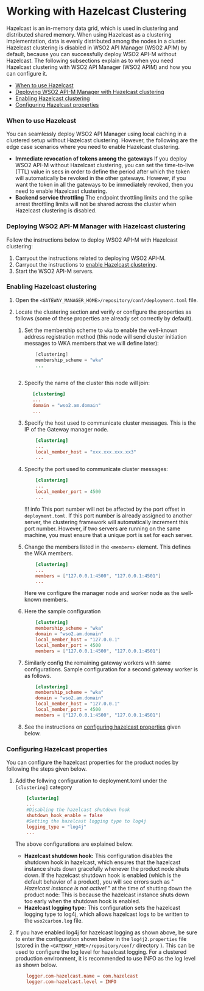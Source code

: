 # Working with Hazelcast Clustering

Hazelcast is an in-memory data grid, which is used in clustering and distributed shared memory. When using Hazelcast as a clustering implementation, data is evenly distributed among the nodes in a cluster. Hazelcast clustering is disabled in WSO2 API Manager (WSO2 APIM) by default, because you can successfully deploy WSO2 API-M without Hazelcast. The following subsections explain as to when you need Hazelcast clustering with WSO2 API Manager (WSO2 APIM) and how you can configure it.

-   [When to use Hazelcast](#when-to-use-hazelcast)
-   [Deploying WSO2 API-M Manager with Hazelcast clustering](#deploying-wso2-api-m-manager-with-hazelcast-clustering)
-   [Enabling Hazelcast clustering](#enabling-hazelcast-clustering)
-   [Configuring Hazelcast properties](#configuring-hazelcast-properties)

### When to use Hazelcast

You can seamlessly deploy WSO2 API Manager using local caching in a clustered setup without Hazelcast clustering. However, the following are the edge case scenarios where you need to enable Hazelcast clustering.

-   **Immediate revocation of tokens among the gateways**
    If you deploy WSO2 API-M without Hazelcast clustering, you can set the time-to-live (TTL) value in secs in order to define the period after which the token will automatically be revoked in the other gateways. However, if you want the token in all the gateways to be immediately revoked, then you need to enable Hazelcast clustering.
-   **Backend service throttling**
    The endpoint throttling limits and the spike arrest throttling limits will not be shared across the cluster when Hazelcast clustering is disabled.

### Deploying WSO2 API-M Manager with Hazelcast clustering

Follow the instructions below to deploy WSO2 API-M with Hazelcast clustering:

1.  Carryout the instructions related to deploying WSO2 API-M.
2.  Carryout the instructions to [enable Hazelcast clustering](#enabling-hazelcast-clustering).
3.  Start the WSO2 API-M servers.

### Enabling Hazelcast clustering

1.  Open the `<GATEWAY_MANAGER_HOME>/repository/conf/deployment.toml` file.
2.  Locate the clustering section and verify or configure the properties as follows (some of these properties are already set correctly by default).
    
    1.  Set the membership scheme to `wka` to enable the well-known address registration method (this node will send cluster initiation messages to WKA members that we will define later):

        ``` java
            [clustering]
            membership_scheme = "wka"
            ...
                    
        ```

    2.  Specify the name of the cluster this node will join:

        ``` toml
           [clustering]
           ...
           domain = "wso2.am.domain"
           ...
        ```

    3.  Specify the host used to communicate cluster messages. This is the IP of the Gateway manager node.

        ``` toml
            [clustering]
            ...
            local_member_host = "xxx.xxx.xxx.xx3"
            ...        
        ```

    4.  Specify the port used to communicate cluster messages:

        ``` toml
            [clustering]
            ...
            local_member_port = 4500
            ...
        ```

        !!! info
            This port number will not be affected by the port offset in `deployment.toml`. If this port number is already assigned to another server, the clustering framework will automatically increment this port number. However, if two servers are running on the same machine, you must ensure that a unique port is set for each server.

  
    6.  Change the members listed in the `<members>` element. This defines the WKA members.

        ``` toml
            [clustering]
            ...
            members = ["127.0.0.1:4500", "127.0.0.1:4501"]
            ...
        ```

        Here we configure the manager node and worker node as the well-known members.
        
    7. Here the sample configuration
        ``` toml
            [clustering]
            membership_scheme = "wka"
            domain = "wso2.am.domain"
            local_member_host = "127.0.0.1"
            local_member_port = 4500
            members = ["127.0.0.1:4500", "127.0.0.1:4501"]
        ```

    8. Similarly config the remaining gateway workers with same configurations. Sample configuration for a second gateway worker is as follows.
        ``` toml
            [clustering]
            membership_scheme = "wka"
            domain = "wso2.am.domain"
            local_member_host = "127.0.0.1"
            local_member_port = 4500
            members = ["127.0.0.1:4500", "127.0.0.1:4501"]
        ```
     
    9.  See the instructions on [configuring hazelcast properties](#WorkingwithHazelcastClustering-ConfiguringHazelcastproperties) given below.

### Configuring Hazelcast properties

You can configure the hazelcast properties for the product nodes by following the steps given below.

1.  Add the follwing configuration to deployment.toml under the `[clustering]` category

    ``` toml
        [clustering]
        ...
        #Disabling the hazelcast shutdown hook
        shutdown_hook_enable = false
        #Setting the hazelcast logging type to log4j
        logging_type = "log4j"
        ...
    ```

    The above configurations are explained below.

    -   **Hazelcast shutdown hook:** This configuration disables the shutdown hook in hazelcast, which ensures that the hazelcast instance shuts down gracefully whenever the product node shuts down. If the hazelcast shutdown hook is enabled (which is the default behavior of a product), you will see errors such as " *Hazelcast instance is not active!* " at the time of shutting down the product node: This is because the hazelcast instance shuts down too early when the shutdown hook is enabled.
    -   **Hazelcast logging type:** This configuration sets the hazelcast logging type to log4j, which allows hazelcast logs to be written to the `wso2carbon.log` file.

2.  If you have enabled log4j for hazelcast logging as shown above, be sure to enter the configuration shown below in the `log4j2.properties` file (stored in the `<GATEWAY_HOME>/repository/conf/` directory ). This can be used to configure the log level for hazelcast logging. For a clustered production environment, it is recommended to use INFO as the log level as shown below.

    ``` toml
        logger.com-hazelcast.name = com.hazelcast
        logger.com-hazelcast.level = INFO
    ```


